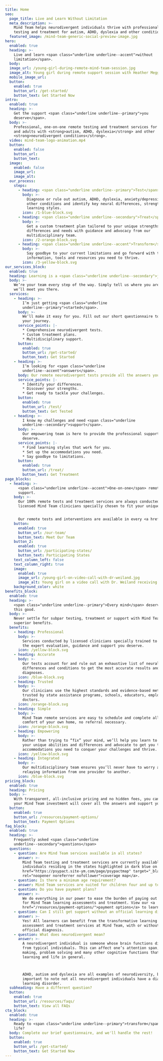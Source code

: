 ```yaml
---
title: Home
seo:
  page_title: Live and Learn Without Limitation
  meta_description: >-
    Mind Team helps neurodivergent individuals thrive with professional, remote
    testing and treatment for autism, ADHD, dyslexia and other conditions.
  featured_image: /mind-team-generic-social-preview-image.jpg
hero:
  enabled: true
  heading: >-
    Live and learn <span class="underline underline--accent">without
    limitation</span>.
  body:
  image_url: /young-girl-during-remote-mind-team-session.jpg
  image_alt: Young girl during remote support session with Heather Meggers-Wright
  mobile_image_url:
  button:
    enabled: true
    button_url: /get-started/
    button_text: Get Started Now
intro:
  enabled: true
  heading: >-
    Get the support <span class="underline underline--primary">you
    deserve</span>.
  body: >-
    Professional, one-on-one remote testing and treatment services for children
    and adults with <strong>autism, ADHD, dyslexia</strong> and other
    <strong>neurodivergent conditions</strong>.
  video: mind-team-logo-animation.mp4
  button:
    enabled: false
    button_url:
    button_text:
  image:
    enabled: false
    image_url:
    image_alt:
  our_process:
    steps:
      - heading: <span class="underline underline--primary">Test</span>
        body: >-
          Diagnose or rule out autism, ADHD, dyslexia, anxiety/depression and
          other conditions and identify key neural differences, strengths and
          learning styles.
        icon: /1-blue-block.svg
      - heading: <span class="underline underline--secondary">Treat</span>
        body: >-
          Get a custom treatment plan tailored to your unique strengths,
          differences and needs with guidance and advocacy from our
          multidisciplinary team.
        icon: /2-orange-block.svg
      - heading: <span class="underline underline--accent">Transform</span>
        body: >-
          Say goodbye to your current limitations and go forward with the
          information, tools and resources you need to thrive.
        icon: /3-yellow-block.svg
our_services_block:
  enabled: true
  heading: Learning is a <span class="underline underline--secondary">journey</span>.
  body: >-
    We’re your team every step of the way. Simply tell us where you are and
    we’ll meet you there.
  services:
    - heading: >-
        I’m just getting <span class="underline
        underline--primary">started</span>.
      body: >-
        We’ll make it easy for you. Fill out our short questionnaire to start
        your journey.
      service_points: |-
        * Comprehensive neurodivergent tests.
        * Custom treatment plans.
        * Multidisciplinary support.
      button:
        enabled: true
        button_url: /get-started/
        button_text: Get Started
    - heading: >-
        I’m looking for <span class="underline
        underline--accent">answers</span>.
      body: Our remote neurodivergent tests provide all the answers you need.
      service_points: |-
        * Identify your differences.
        * Discover your strengths.
        * Get ready to tackle your challenges.
      button:
        enabled: true
        button_url: /test/
        button_text: Get Tested
    - heading: >-
        I know my challenges and need <span class="underline
        underline--secondary">support</span>.
      body: >-
        Our empowering team is here to provide the professional support you
        deserve.
      service_points: |-
        * Find learning styles that work for you.
        * Set up the accommodations you need.
        * Say goodbye to limitations.
      button:
        enabled: true
        button_url: /treat/
        button_text: Get Treatment
page_blocks:
  - heading: >-
      <span class="underline underline--accent">One-on-one</span> remote
      support.
    body: >-
      Our 100% remote tests and treatment services are always conducted by
      licensed Mind Team clinicians specially chosen to fit your unique needs.


      Our remote tests and interventions are available in every <a href="https://psypact.org/mpage/psypactmap" target="_blank" rel="noopener noreferrer nofollower">PSYPACT state</a> across the country. Click the button below to view the full list of eligible states.
    button:
      enabled: true
      button_url: /our-team/
      button_text: Meet Our Team
    button_2:
      enabled: true
      button_url: /participating-states/
      button_text: Participating States
    text_column_left: false
    text_column_right: true
    image:
      enabled: true
      image_url: /young-girl-on-video-call-with-dr-weiland.jpg
      image_alt: Young girl on a video call with Dr. Weiland receiving one-on-one remote support
    background_color: white
benefits_block:
  enabled: true
  heading: >-
    <span class="underline underline--primary">Every mind</span> deserves a team
    this good.
  body: >-
    Never settle for subpar testing, treatment or support with Mind Team’s
    superior benefits.
  benefits:
    - heading: Professional
      body: >-
        Services conducted by licensed clinicians specially trained to provide
        the expert evaluation, guidance and support you deserve.
      icon: /yellow-block.svg
    - heading: Accurate
      body: >-
        Our tests account for and rule out an exhaustive list of neural
        differences and conditions to get the most accurate results and
        diagnoses.
      icon: /blue-block.svg
    - heading: Trusted
      body: >-
        Our clinicians use the highest standards and evidence-based methods,
        trusted by state assistance programs, schools, educators, employers and
        doctors.
      icon: /orange-block.svg
    - heading: Simple
      body: >-
        Mind Team remote services are easy to schedule and complete all from the
        comfort of your own home, no referral necessary.
      icon: /orange-block.svg
    - heading: Empowering
      body: >-
        Rather than trying to “fix” your mind, we’ll help you learn to work with
        your unique abilities and differences and advocate to get you the
        accommodations you need to conquer your challenges and thrive.
      icon: /yellow-block.svg
    - heading: Integrated
      body: >-
        Our multidisciplinary team ensures you’ll never have to worry about
        relaying information from one provider to another.
      icon: /blue-block.svg
pricing_block:
  enabled: true
  heading: Pricing
  body: >-
    With transparent, all-inclusive pricing and no hidden fees, you can trust
    your Mind Team investment will cover all the answers and support you need.
  button:
    enabled: true
    button_url: /resources/payment-options/
    button_text: Payment Options
faq_block:
  enabled: true
  heading: >-
    Frequently asked <span class="underline
    underline--secondary">questions</span>
  questions:
    - question: Are Mind Team services available in all states?
      answer: >-
        Mind Team testing and treatment services are currently available to
        individuals residing in the states highlighted in dark blue on this <a
        href="https://psypact.site-ym.com/page/psypactmap" target="_blank"
        rel="noopener noreferrer nofollower">coverage map</a>.
    - question: Is there a minimum age requirement?
      answer: Mind Team services are suited for children four and up to any age.
    - question: Do you have payment plans?
      answer: >-
        We do everything in our power to ease the burden of paying out of pocket
        for Mind Team learning assessments and treatment. View our <a
        href="/resources/payment-options/">payment options</a> to learn more.
    - question: Can I still get support without an official learning disorder diagnosis?
      answer: >-
        Yes! All learners can benefit from the transformative learning
        assessment and treatment services at Mind Team, with or without an
        official diagnosis.
    - question: What does neurodivergent mean?
      answer: >-
        A neurodivergent individual is someone whose brain functions differently
        from typical individuals. This can affect one’s attention span, decision
        making, problem solving and many other cognitive functions that affect
        learning and life in general.  



        ADHD, autism and dyslexia are all examples of neurodiversity, but it’s
        important to note not all neurodivergent individuals have a diagnosable
        learning disorder.
  subheading: Have a different question?
  button:
    enabled: true
    button_url: /resources/faqs/
    button_text: View all FAQs
cta_block:
  enabled: true
  heading: >-
    Ready to <span class="underline underline--primary">transform</span> your
    life?
  body: Complete our brief questionnaire, and we'll handle the rest!
  button:
    enabled: true
    button_url: /get-started/
    button_text: Get Started Now
---
```

